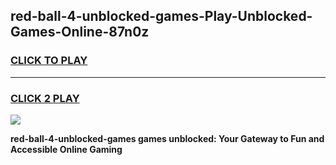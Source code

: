
## red-ball-4-unblocked-games-Play-Unblocked-Games-Online-87n0z
<h3>
<a href="https://premium76.site?title=red-ball-4-unblocked-games&ref=25A">CLICK TO PLAY</a></h3>
<hr>

<h3>
<a href="https://premium76.site?title=red-ball-4-unblocked-games&ref=25A">CLICK 2 PLAY</a>
  
</h3>

<a href="https://premium76.site?title=red-ball-4-unblocked-games&ref=25A"><img src="https://clearcache.store/games.png"></a>


**red-ball-4-unblocked-games games unblocked: Your Gateway to Fun and Accessible Online Gaming**
